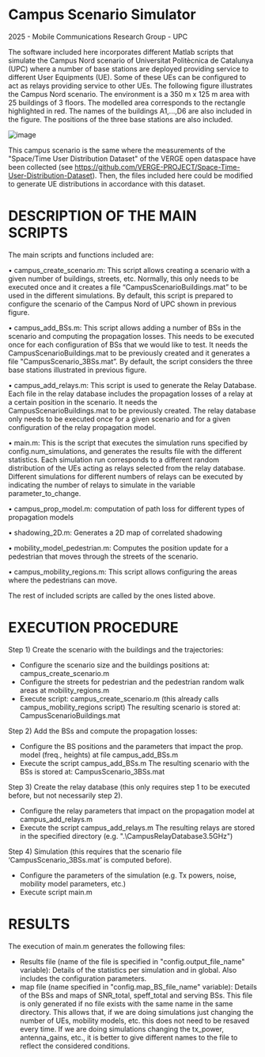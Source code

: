 # Campus Scenario Simulator
2025 - Mobile Communications Research Group - UPC

The software included here incorporates different Matlab scripts that simulate the Campus Nord scenario of Universitat Politècnica de Catalunya (UPC) where a number of base stations are deployed providing service to different User Equipments (UE). Some of these UEs can be configured to act as relays providing service to other UEs. 
The following figure illustrates the Campus Nord scenario. The environment is a 350 m x 125 m area with 25 buildings of 3 floors. The modelled area corresponds to the rectangle highlighted in red. The names of the buildings A1,...,D6 are also included in the figure. The positions of the three base stations are also included.
 
![image](https://github.com/user-attachments/assets/287a624c-8f7c-4b19-aac1-fb1a4597d8d7)

This campus scenario is the same where the measurements of the "Space/Time User Distribution Dataset" of the VERGE open dataspace have been collected (see https://github.com/VERGE-PROJECT/Space-Time-User-Distribution-Dataset). Then, the files included here could be modified to generate UE distributions in accordance with this dataset.

# DESCRIPTION OF THE MAIN SCRIPTS
The main scripts and functions included are:

•	campus_create_scenario.m: This script allows creating a scenario with a given number of buildings, streets, etc. Normally, this only needs to be executed once and it creates a file “CampusScenarioBuildings.mat” to be used in the different simulations. By default, this script is prepared to configure the scenario of the Campus Nord of UPC shown in previous figure.

•	campus_add_BSs.m: This script allows adding a number of BSs in the scenario and computing the propagation losses. This needs to be executed once for each configuration of BSs that we would like to test. It needs the CampusScenarioBuildings.mat to be previously created and it generates a file "CampusScenario_3BSs.mat”. By default, the script considers the three base stations illustrated in previous figure.

•	campus_add_relays.m: This script is used to generate the Relay Database. Each file in the relay database includes the propagation losses of a relay at a certain position in the scenario. It needs the CampusScenarioBuildings.mat to be previously created. The relay database only needs to be executed once for a given scenario and for a given configuration of the relay propagation model.

•	main.m: This is the script that executes the simulation runs specified by config.num_simulations, and generates the results file with the different statistics. Each simulation run corresponds to a different random distribution of the UEs acting as relays selected from the relay database. Different simulations for different numbers of relays can be executed by indicating the number of relays to simulate in the variable parameter_to_change.

•	campus_prop_model.m: computation of path loss for different types of propagation models

•	shadowing_2D.m: Generates a 2D map of correlated shadowing

•	mobility_model_pedestrian.m: Computes the position update for a pedestrian that moves through the streets of the scenario.

•	campus_mobility_regions.m: This script allows configuring the areas where the pedestrians can move.

The rest of included scripts are called by the ones listed above.

# EXECUTION PROCEDURE

Step 1) Create the scenario with the buildings and the trajectories:

- Configure the scenario size and the buildings positions at: campus_create_scenario.m
- Configure the streets for pedestrian and the pedestrian random walk areas at mobility_regions.m
- Execute script:  campus_create_scenario.m   (this already calls campus_mobility_regions script)
The resulting scenario is stored at:   CampusScenarioBuildings.mat

Step 2) Add the BSs and compute the propagation losses:
- Configure the BS positions and the parameters that impact the prop. model (freq., heights) at file campus_add_BSs.m
- Execute the script campus_add_BSs.m
The resulting scenario with the BSs is stored at: CampusScenario_3BSs.mat

Step 3) Create the relay database (this only requires step 1 to be executed before, but not necessarily step 2).
- Configure the relay parameters that impact on the propagation model at campus_add_relays.m
- Execute the script campus_add_relays.m
The resulting relays are stored in the specified directory (e.g.  ".\CampusRelayDatabase3.5GHz\")

Step 4) Simulation (this requires that the scenario file ‘CampusScenario_3BSs.mat’ is computed before).
- Configure the parameters of the simulation (e.g. Tx powers, noise, mobility model parameters, etc.)
- Execute script main.m 

# RESULTS
The execution of main.m generates the following files:

- Results file (name of the file is specified in "config.output_file_name" variable): Details of the statistics per simulation and in global. Also includes the configuration parameters. 
- map file (name specified in "config.map_BS_file_name" variable): Details of the BSs and maps of SNR_total, speff_total and serving BSs. This file is only generated if no file exists with the same name in the same directory. This allows that, if we are doing simulations just changing the number of UEs, mobility models, etc. this does not need to be resaved every time. If we are doing simulations changing the tx_power, antenna_gains, etc., it is better to give different names to the file to reflect the considered conditions.
